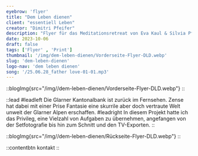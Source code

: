 ```yaml
---
eyebrow: 'flyer'
title: "Dem Leben dienen"
client: "essentiell Leben"
creator: "Dimitri Pfeifer"
description: "Flyer für das Meditationsretreat von Eva Kaul & Silvia Pfeifer"
date: 2023-10-06
draft: false
tags: ['Flyer' , 'Print']
thumbnail: '/img/dem-leben-dienen/Vorderseite-Flyer-DLD.webp'
slug: 'dem-leben-dienen'
logo-nav: 'dem leben dienen'
song: '/25.06.28_father love-01-01.mp3'
---
```






::blogImg{src="/img//dem-leben-dienen/Vorderseite-Flyer-DLD.webp"}
::




::lead
#leadleft
Die Glarner Kantonalbank ist zurück im Fernsehen. Zense hat dabei mit einer Prise Fantasie eine skurrile aber doch vertraute Welt unweit der Glarner Alpen erschaffen.
#leadright
In diesem Projekt hatte ich das Privileg, eine Vielzahl von Aufgaben zu übernehmen, angefangen von der Setfotografie bis hin zum Schnitt und den TV-Exporten.
::


::blogImg{src="/img//dem-leben-dienen/Rückseite-Flyer-DLD.webp"}
::






::contentbtn 
kontakt
::


